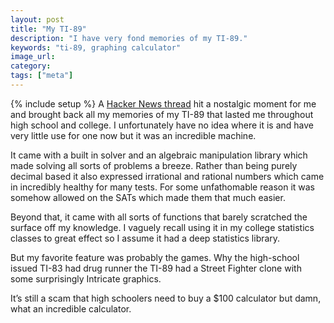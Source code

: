 ```yaml
---
layout: post
title: "My TI-89"
description: "I have very fond memories of my TI-89."
keywords: "ti-89, graphing calculator"
image_url:
category:
tags: ["meta"]
---
```

{% include setup %}
A [Hacker News thread](https://news.ycombinator.com/item?id=21638980) hit a nostalgic moment for me and brought back all my memories of my TI-89 that lasted me throughout high school and college. I unfortunately have no idea where it is and have very little use for one now but it was an incredible machine.

It came with a built in solver and an algebraic manipulation library which made solving all sorts of problems a breeze. Rather than being purely decimal based it also expressed irrational and rational numbers which came in incredibly healthy for many tests. For some unfathomable reason it was somehow allowed on the SATs which made them that much easier.

Beyond that, it came with all sorts of functions that barely scratched the surface off my knowledge. I vaguely recall using it in my college statistics classes to great effect so I assume it had a deep statistics library.

But my favorite feature was probably the games. Why the high-school issued TI-83 had drug runner the TI-89 had a Street Fighter clone with some surprisingly
Intricate graphics.

It’s still a scam that high schoolers need to buy a $100 calculator but damn, what an incredible calculator.
